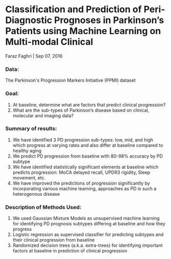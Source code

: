 # Classification and Prediction of Peri-Diagnostic Prognoses in Parkinson’s Patients using Machine Learning on Multi-modal Clinical

Faraz Faghri | Sep 07, 2016 

### Data:
The Parkinson's Progression Markers Initiative (PPMI) dataset

### Goal: 
1. At baseline, determine what are factors that predict clinical progression?
2. What are the sub-types of Parkinson’s disease based on clinical, molecular and imaging data?

### Summary of results:
1. We have identified 3 PD progression sub-types: low, mid, and high which progress at varying rates and also differ at baseline compared to healthy aging
2. We predict PD progression from baseline with 80-98% accuracy by PD subtype
3. We have identified statistically significant elements at baseline which predicts progression: MoCA delayed recall, UPDR3 rigidity, Sleep movement, etc.
4. We have improved the predictions of progression significantly by incorporating various machine learning, approaches as PD is such a heterogenous disease

### Description of Methods Used:
1. We used Gaussian Mixture Models as unsupervised machine learning for identifying PD prognosis subtypes differing at baseline and how they progress
2. Logistic regression as supervised classifier for predicting subtypes and their clinical progression from baseline
3. Randomized decision trees (a.k.a. extra-trees) for identifying important factors at baseline in prediction of clinical progression



